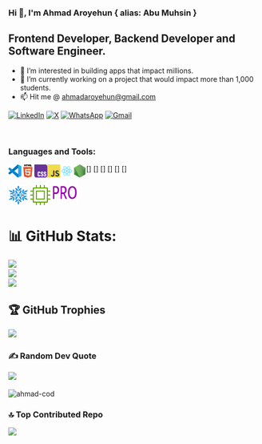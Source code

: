 ### Hi 👋, I'm Ahmad Aroyehun { alias: Abu Muhsin }

## Frontend Developer, Backend Developer and Software Engineer.
<!--
**ahmad-cod/ahmad-cod** is a ✨ _special_ ✨ repository because its `README.md` (this file) appears on your GitHub profile.
-->


- 🔭 I’m interested in building apps that impact millions.
- 🌱 I’m currently working on a project that would impact more than 1,000 students.
- 📫 Hit me @ ahmadaroyehun@gmail.com


[![LinkedIn](https://img.shields.io/badge/LinkedIn-%230077B5.svg?logo=linkedin&logoColor=white)](https://www.linkedin.com/in/ahmadaroyehun/) [![X](https://img.shields.io/badge/X-black.svg?logo=X&logoColor=white)](https://twitter.com/ANaroyehun) 
[![WhatsApp](https://img.shields.io/badge/WhatsApp-green.svg?logo=WhatsApp&logoColor=white)](https://wa.me/2347054547240) 
[![Gmail](https://img.shields.io/badge/-Gmail-c14438?style=flat&logo=Gmail&logoColor=white)](mailto:ahmadaroyehun+github@gmail.com)

<br />

### Languages and Tools:

[<img align="left" alt="Visual Studio Code" width="26px" src="https://raw.githubusercontent.com/github/explore/80688e429a7d4ef2fca1e82350fe8e3517d3494d/topics/visual-studio-code/visual-studio-code.png" />]
[<img align="left" alt="HTML5" width="26px" src="https://raw.githubusercontent.com/github/explore/80688e429a7d4ef2fca1e82350fe8e3517d3494d/topics/html/html.png" />]
[<img align="left" alt="CSS3" width="26px" src="https://raw.githubusercontent.com/github/explore/80688e429a7d4ef2fca1e82350fe8e3517d3494d/topics/css/css.png" />]
[<img align="left" alt="JavaScript" width="26px" src="https://raw.githubusercontent.com/github/explore/80688e429a7d4ef2fca1e82350fe8e3517d3494d/topics/javascript/javascript.png" />]
[<img align="left" alt="React" width="26px" src="https://raw.githubusercontent.com/github/explore/80688e429a7d4ef2fca1e82350fe8e3517d3494d/topics/react/react.png" />]
[<img align="left" alt="Node.js" width="26px" src="https://raw.githubusercontent.com/github/explore/80688e429a7d4ef2fca1e82350fe8e3517d3494d/topics/nodejs/nodejs.png" />]


<a href='https://archiveprogram.github.com/'><img src='https://raw.githubusercontent.com/acervenky/animated-github-badges/master/assets/acbadge.gif' width='40' height='40'></a> <a href='https://docs.github.com/en/developers'><img src='https://raw.githubusercontent.com/acervenky/animated-github-badges/master/assets/devbadge.gif' width='40' height='40'></a> <a href='https://github.com/pricing'><img src='https://raw.githubusercontent.com/acervenky/animated-github-badges/master/assets/pro.gif' width='50' height='50'></a>





# 📊 GitHub Stats:
![](https://github-readme-stats.vercel.app/api?username=ahmad-cod&theme=dark&hide_border=false&include_all_commits=true&count_private=true)<br/>
![](https://github-readme-streak-stats.herokuapp.com/?user=ahmad-cod&theme=dark&hide_border=false)<br/>
![](https://github-readme-stats.vercel.app/api/top-langs/?username=ahmad-cod&theme=dark&hide_border=false&include_all_commits=true&count_private=true&layout=compact)

## 🏆 GitHub Trophies
![](https://github-profile-trophy.vercel.app/?username=ahmad-cod&theme=radical&no-frame=true&no-bg=false&margin-w=4)

### ✍️ Random Dev Quote
![](https://quotes-github-readme.vercel.app/api?type=horizontal&theme=radical)

<p><img align="center" src="https://github-readme-streak-stats.herokuapp.com/?user=ahmad-cod" alt="ahmad-cod" /></p>

### 🔝 Top Contributed Repo
![](https://github-contributor-stats.vercel.app/api?username=ahmad-cod&limit=5&theme=dark&combine_all_yearly_contributions=true)


[linkedin]: https://www.linkedin.com/in/ahmad-aroyehun-9b8314212